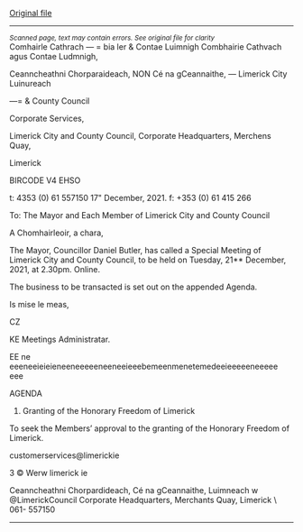 [Original file](https://www.limerick.ie/sites/default/files/media/documents/2021-12/00-agenda-special-meeting-21.12.2021.pdf)

---
*<small>Scanned page, text may contain errors. See original file for clarity</small>*  
Comhairle Cathrach — = bia ler
& Contae Luimnigh Combhairie Cathvach agus Contae Ludmnigh,

Ceanncheathni Chorparaideach,
NON Cé na gCeannaithe,
— Limerick City Luinureach

—= & County Council

Corporate Services,

Limerick City and County Council,
Corporate Headquarters,
Merchens Quay,

Limerick

BIRCODE V4 EHSO

t: 4353 (0) 61 557150
17" December, 2021. f: +353 (0) 61 415 266

To: The Mayor and Each Member of Limerick City and County Council

A Chomhairleoir, a chara,

The Mayor, Councillor Daniel Butler, has called a Special Meeting of Limerick City and County
Council, to be held on Tuesday, 21** December, 2021, at 2.30pm. Online.

The business to be transacted is set out on the appended Agenda.

Is mise le meas,

CZ

KE
Meetings Administratar.

EE ne eeeneeieieieneeneeeeeneeneeieeebemeenmenetemedeeieeeeeneeeee eee

AGENDA

1. Granting of the Honorary Freedom of Limerick

To seek the Members’ approval to the granting of the Honorary Freedom of Limerick.

 customerservices@limerickie

3 © Werw limerick ie

Ceanncheathni Chorpardideach, Cé na gCeannaithe, Luimneach w @LimerickCouncil
Corporate Headquarters, Merchants Quay, Limerick \ 061- 557150


---
